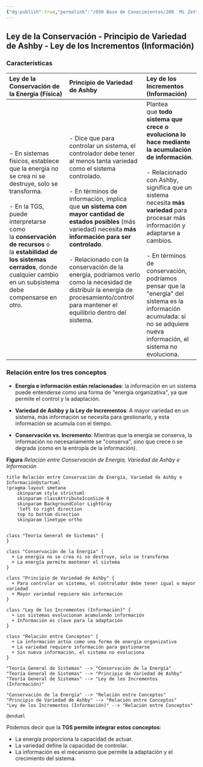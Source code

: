 ```yaml
---
{"dg-publish":true,"permalink":"/050 Base de Conocimientos/200  Mi Zettelkasten/100 Docencia/Org1/2025/Clase 08 Elementos de un Sistema (Proceso de Conversión, Corriente de Salida, Mecanismos de Retroalimentación)/Zk Ley de la Conservación - Principio de Variedad de Ashby - Ley de los Incrementos (Información)/","tags":["digitalGarden"]}
---
```


## Ley de la Conservación - Principio de Variedad de Ashby - Ley de los Incrementos (Información)

### Características

| Ley de la Conservación de la Energía (Física)                                                                                                                                                                                                                                                | Principio de Variedad de Ashby                                                                                                                                                                                                                                                                                                                                                                                                                                                          | Ley de los Incrementos (Información)                                                                                                                                                                                                                                                                                                                                                                                          |
| :------------------------------------------------------------------------------------------------------------------------------------------------------------------------------------------------------------------------------------------------------------------------------------------- | :-------------------------------------------------------------------------------------------------------------------------------------------------------------------------------------------------------------------------------------------------------------------------------------------------------------------------------------------------------------------------------------------------------------------------------------------------------------------------------------- | :---------------------------------------------------------------------------------------------------------------------------------------------------------------------------------------------------------------------------------------------------------------------------------------------------------------------------------------------------------------------------------------------------------------------------- |
| - En sistemas físicos, establece que la energía no se crea ni se destruye, solo se transforma.<br><br>- En la TGS, puede interpretarse como la **conservación de recursos** o la **estabilidad de los sistemas cerrados**, donde cualquier cambio en un subsistema debe compensarse en otro. | - Dice que para controlar un sistema, el controlador debe tener al menos tanta variedad como el sistema controlado.<br><br>- En términos de información, implica que **un sistema con mayor cantidad de estados posibles** (más variedad) necesita **más información para ser controlado**.<br><br>- Relacionado con la conservación de la energía, podríamos verlo como la necesidad de distribuir la energía de procesamiento/control para mantener el equilibrio dentro del sistema. | Plantea que **todo sistema que crece o evoluciona lo hace mediante la acumulación de información**.<br>	<br>- Relacionado con Ashby, significa que un sistema necesita **más variedad** para procesar más información y adaptarse a cambios.<br>	<br>- En términos de conservación, podríamos pensar que la "energía" del sistema es la información acumulada: si no se adquiere nueva información, el sistema no evoluciona. |

### **Relación entre los tres conceptos**

- **Energía e información están relacionadas**: la información en un sistema puede entenderse como una forma de "energía organizativa", ya que permite el control y la adaptación.
    
- **Variedad de Ashby y la Ley de Incrementos**: A mayor variedad en un sistema, más información se necesita para gestionarlo, y esta información se acumula con el tiempo.
    
- **Conservación vs. Incremento**: Mientras que la energía se conserva, la información no necesariamente se "conserva", sino que crece o se degrada (como en la entropía de la información).

**Figura**
_Relación entre Conservación de Energía, Variedad de Ashby e Información_

```plantuml
title Relación entre Conservación de Energía, Variedad de Ashby e Información@startuml
!pragma layout smetana
	skinparam style strictuml
	skinparam classAttributeIconSize 0
	skinparam BackgroundColor LightGray
	'left to right direction
	top to bottom direction
	skinparam linetype ortho


class "Teoría General de Sistemas" {
}

class "Conservación de la Energía" {
  + La energía no se crea ni se destruye, solo se transforma
  + La energía permite mantener el sistema
}

class "Principio de Variedad de Ashby" {
  + Para controlar un sistema, el controlador debe tener igual o mayor variedad
  + Mayor variedad requiere más información
}

class "Ley de los Incrementos (Información)" {
  + Los sistemas evolucionan acumulando información
  + Información es clave para la adaptación
}

class "Relación entre Conceptos" {
  + La información actúa como una forma de energía organizativa
  + La variedad requiere información para gestionarse
  + Sin nueva información, el sistema no evoluciona
}

"Teoría General de Sistemas" --> "Conservación de la Energía"
"Teoría General de Sistemas" --> "Principio de Variedad de Ashby"
"Teoría General de Sistemas" --> "Ley de los Incrementos (Información)"

"Conservación de la Energía" --> "Relación entre Conceptos"
"Principio de Variedad de Ashby" --> "Relación entre Conceptos"
"Ley de los Incrementos (Información)" --> "Relación entre Conceptos"

@enduml

```


Podemos decir que la **TGS permite integrar estos conceptos**:
- La energía proporciona la capacidad de actuar.
- La variedad define la capacidad de controlar.
- La información es el mecanismo que permite la adaptación y el crecimiento del sistema.

